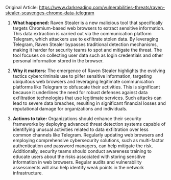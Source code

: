 Original Article: https://www.darkreading.com/vulnerabilities-threats/raven-stealer-scavenges-chrome-data-telegram

1) **What happened:** Raven Stealer is a new malicious tool that specifically targets Chromium-based web browsers to extract sensitive information. This data extraction is carried out via the communication platform Telegram, which attackers use to exfiltrate stolen data. By leveraging Telegram, Raven Stealer bypasses traditional detection mechanisms, making it harder for security teams to spot and mitigate the threat. The tool focuses on collecting user data such as login credentials and other personal information stored in the browser.

2) **Why it matters:** The emergence of Raven Stealer highlights the evolving tactics cybercriminals use to pilfer sensitive information, targeting ubiquitous web browsers and leveraging legitimate communication platforms like Telegram to obfuscate their activities. This is significant because it underlines the need for robust defenses against data exfiltration technologies that use legitimate services. Such attacks can lead to severe data breaches, resulting in significant financial losses and reputational damage for organizations and individuals.

3) **Actions to take:** Organizations should enhance their security frameworks by deploying advanced threat detection systems capable of identifying unusual activities related to data exfiltration over less common channels like Telegram. Regularly updating web browsers and employing comprehensive cybersecurity solutions, such as multi-factor authentication and password managers, can help mitigate the risk. Additionally, security teams should conduct awareness training to educate users about the risks associated with storing sensitive information in web browsers. Regular audits and vulnerability assessments will also help identify weak points in the network infrastructure.